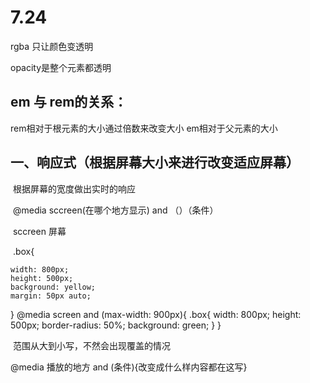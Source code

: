 

# 7.24

rgba  只让颜色变透明

opacity是整个元素都透明

## em 与 rem的关系：

rem相对于根元素的大小通过倍数来改变大小        em相对于父元素的大小



## 一、响应式（根据屏幕大小来进行改变适应屏幕）

​		根据屏幕的宽度做出实时的响应      

​		@media  sccreen(在哪个地方显示)  and  （）（条件）

​		sccreen  屏幕



​		.box{

	width: 800px;
	height: 500px;
	background: yellow;
	margin: 50px auto;
}
@media screen and (max-width: 900px){
	.box{
		width: 800px;
		height: 500px;
		border-radius: 50%;
		background: green;
	}
}

​             	范围从大到小写，不然会出现覆盖的情况



@media     播放的地方    and      (条件){改变成什么样内容都在这写}